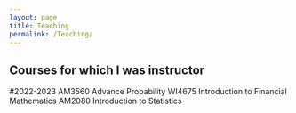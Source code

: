 ```yaml
---
layout: page
title: Teaching
permalink: /Teaching/
---
```

## Courses for which I was instructor
#2022-2023
AM3560 Advance Probability
WI4675 Introduction to Financial Mathematics
AM2080 Introduction to Statistics
